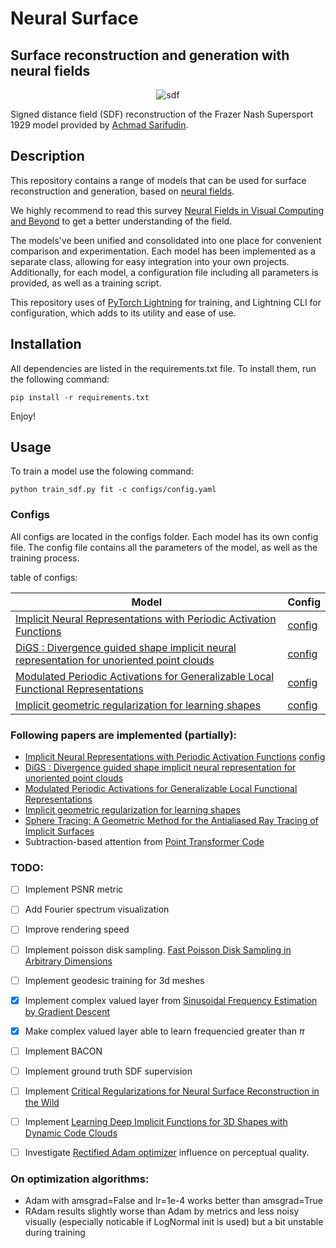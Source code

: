 # Neural Surface

## Surface reconstruction and generation with neural fields

<p align="center">
  <img src="car.gif" alt="sdf" />
</p>

Signed distance field (SDF) reconstruction of the 
Frazer Nash Supersport 1929 model provided by [Achmad Sarifudin](https://www.blendswap.com/blend/30188). 


## Description

This repository contains a range of models that can be used for surface reconstruction and generation, based on [neural fields](https://arxiv.org/abs/2111.11426). 

We highly recommend to read this survey [Neural Fields in Visual Computing and Beyond](https://arxiv.org/abs/2111.11426) to get a better understanding of the field.

The models've been unified and consolidated into one place for convenient comparison and experimentation. Each model has been implemented as a separate class, allowing for easy integration into your own projects. Additionally, for each model, a configuration file including all parameters is provided, as well as a training script.

This repository uses of [PyTorch Lightning](https://www.pytorchlightning.ai/) for training, and Lightning CLI for configuration, which adds to its utility and ease of use.

## Installation

All dependencies are listed in the requirements.txt file. To install them, run the following command:

```pip install -r requirements.txt```

Enjoy!

## Usage

To train a model use the folowing command:

```python train_sdf.py fit -c configs/config.yaml```

### Configs

All configs are located in the configs folder. Each model has its own config file. The config file contains all the parameters of the model, as well as the training process.

table of configs:

| Model | Config |
| --- | --- |
| [Implicit Neural Representations with Periodic Activation Functions](https://arxiv.org/abs/2006.09661) | [config](configs/config.yaml) |
| [DiGS : Divergence guided shape implicit neural representation for unoriented point clouds](https://arxiv.org/abs/2106.10811) | [config](configs/digs.yaml) |
| [Modulated Periodic Activations for Generalizable Local Functional Representations](https://arxiv.org/abs/2104.03960) | [config](configs/mpa.yaml) |
| [Implicit geometric regularization for learning shapes](https://arxiv.org/abs/2002.10099) | [config](configs/igr.yaml) |



### Following papers are implemented (partially):

* [Implicit Neural Representations with Periodic Activation Functions](https://arxiv.org/abs/2006.09661) [config](configs/config.yaml)
* [DiGS : Divergence guided shape implicit neural representation for unoriented point clouds](https://arxiv.org/abs/2106.10811)
* [Modulated Periodic Activations for Generalizable Local Functional Representations](https://arxiv.org/abs/2104.03960)
* [Implicit geometric regularization for learning shapes](https://arxiv.org/abs/2002.10099)
* [Sphere Tracing: A Geometric Method for the Antialiased Ray Tracing of Implicit Surfaces](https://graphics.stanford.edu/courses/cs348b-20-spring-content/uploads/hart.pdf)
* Subtraction-based attention from [Point Transformer
](https://arxiv.org/abs/2012.09164) [Code](layers/attention.py)

### TODO:
* [ ] Implement PSNR metric 
* [ ] Add Fourier spectrum visualization
* [ ] Improve rendering speed
* [ ] Implement poisson disk sampling. [Fast Poisson Disk Sampling in Arbitrary Dimensions](https://www.cs.ubc.ca/~bridson/docs/bridson-siggraph07-poissondisk.pdf)
* [ ] Implement geodesic training for 3d meshes
* [x] Implement complex valued layer from [Sinusoidal Frequency Estimation by Gradient Descent](https://arxiv.org/abs/2210.14476)
* [x] Make complex valued layer able to learn frequencied greater than $\pi$ 
* [ ] Implement BACON
* [ ] Implement ground truth SDF supervision
* [ ] Implement [Critical Regularizations for Neural Surface Reconstruction in the Wild](https://arxiv.org/abs/2206.03087)
* [ ] Implement [Learning Deep Implicit Functions for 3D Shapes with Dynamic Code Clouds](https://arxiv.org/abs/2203.14048)
* [ ] Investigate [Rectified Adam optimizer](https://arxiv.org/abs/1908.03265) influence on perceptual quality. 


### On optimization algorithms:
* Adam with amsgrad=False and lr=1e-4 works better than amsgrad=True
* RAdam results slightly worse than Adam by metrics and less noisy visually (especially noticable if LogNormal init is used) but a bit unstable during training
